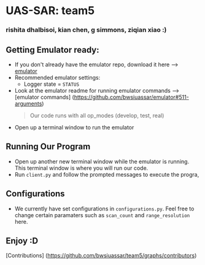 # UAS-SAR: team5

### rishita dhalbisoi, kian chen, g simmons, ziqian xiao :)

## Getting Emulator ready:
* If you don't already have the emulator repo, download it here --> [emulator](https://github.com/bwsiuassar/emulator.gite)
* Recommended emulator settings:
    * Logger state = `STATUS`
* Look at the emulator readme for running emulator commands --> [emulator commands] (https://github.com/bwsiuassar/emulator#511-arguments)
   > Our code runs with all op_modes (develop, test, real) 
* Open up a terminal window to run the emulator

## Running Our Program
* Open up another new terminal window while the emulator is running. This terminal window is where you will run our code.
* Run `client.py` and follow the prompted messages to execute the progra,

## Configurations
* We currently have set configurations in `configurations.py`. Feel free to change certain paramaters such as `scan_count` and `range_resolution` here.

## Enjoy :D

<!-- MARKDOWN LINKS & IMAGES -->
[Contributions] (https://github.com/bwsiuassar/team5/graphs/contributors)
